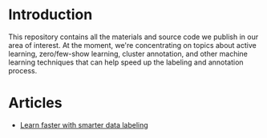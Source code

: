 # Introduction

This repository contains all the materials and source code we publish in our area of interest. At the moment, we're concentrating on topics about active learning, zero/few-show learning, cluster annotation, and other machine learning techniques that can help speed up the labeling and annotation process.

# Articles

- [Learn faster with smarter data labeling](/smarter_data_labeling/README.md)
